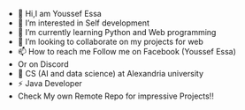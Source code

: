 - 👋 Hi,I am Youssef Essa 
- 👀 I’m interested in Self development 
- 🌱 I’m currently learning Python and Web programming 
- 💞️ I’m looking to collaborate on my projects for web 
- 📫 How to reach me Follow me on Facebook (Youssef Essa)
- Or on Discord 
- 🏫 CS (AI and data science)
 at Alexandria university
- ⚡ Java Developer
- Check My own Remote Repo for impressive Projects!!

<!---
youssefEssa22/youssefEssa22 is a ✨ special ✨ repository because its `README.md` (this file) appears on your GitHub profile.
You can click the Preview link to take a look at your changes.
--->
